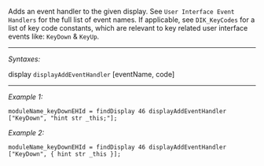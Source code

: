 Adds an event handler to the given display. See `User Interface Event Handlers` for the full list of event names.
If applicable, see `DIK_KeyCodes` for a list of key code constants, which are relevant to key related user interface events like: `KeyDown` & `KeyUp`.


---
*Syntaxes:*

display `displayAddEventHandler` [eventName, code]

---
*Example 1:*

```sqf
moduleName_keyDownEHId = findDisplay 46 displayAddEventHandler ["KeyDown", "hint str _this;"];
```

*Example 2:*

```sqf
moduleName_keyDownEHId = findDisplay 46 displayAddEventHandler ["KeyDown", { hint str _this }];
```